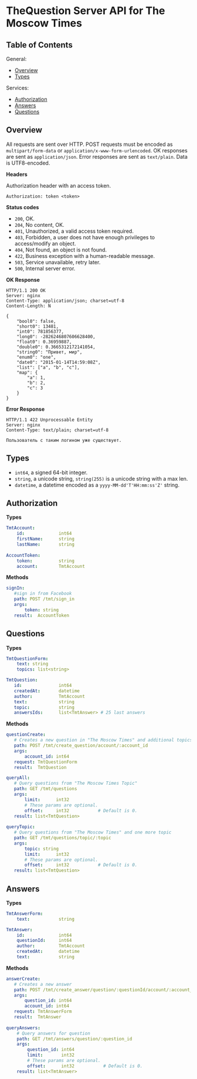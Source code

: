 TheQuestion Server API for The Moscow Times
===========================================

Table of Contents
-----------------

General:
- [Overview](#overview)
- [Types](#types)

Services:
- [Authorization](#authorization)
- [Answers](#answers)
- [Questions](#questions)


Overview
--------

All requests are sent over HTTP. POST requests must be encoded as
`multipart/form-data` or `application/x-www-form-urlencoded`.
OK responses are sent as `application/json`. Error responses are sent as `text/plain`.
Data is UTF8-encoded.


**Headers**

Authorization header with an access token.
```
Authorization: token <token>
```


**Status codes**

- `200`, OK.
- `204`, No content, OK.
- `401`, Unauthorized, a valid access token required.
- `403`, Forbidden, a user does not have enough privileges to access/modify an object.
- `404`, Not found, an object is not found.
- `422`, Business exception with a human-readable message.
- `503`, Service unavailable, retry later.
- `500`, Internal server error.


**OK Response**
```
HTTP/1.1 200 OK
Server: nginx
Content-Type: application/json; charset=utf-8
Content-Length: N

{
    "bool0": false,
    "short0": 13481,
    "int0": 781856377,
    "long0": -2826246807606628400,
    "float0": 0.36959887,
    "double0": 0.3665312172141054,
    "string0": "Привет, мир",
    "enum0": "one",
    "date0": "2015-01-14T14:59:08Z",
    "list": ["a", "b", "c"],
    "map": {
        "a": 1,
        "b": 2,
        "c": 3
    }
}
```


**Error Response**
```
HTTP/1.1 422 Unprocessable Entity
Server: nginx
Content-Type: text/plain; charset=utf-8

Пользователь с таким логином уже существует.
```


Types
-----

- `int64`, a signed 64-bit integer.
- `string`, a unicode string, `string(255)` is a unicode string with a max len.
- `datetime`, a datetime encoded as a `yyyy-MM-dd'T'HH:mm:ss'Z'` string.


Authorization
-------------
**Types**
```yaml
TmtAccount:
    id:             int64
    firstName:      string
    lastName:       string
   
AccountToken:
    token:          string
    account:        TmtAccount
```
**Methods**
```yaml
signIn:
   #sign in from Facebook
   path: POST /tmt/sign_in
   args:
       token: string
   result:  AccountToken
```


Questions
---------
**Types**
```yaml
TmtQuestionForm:
    text: string
    topics: list<string>

TmtQuestion:
   id:              int64            
   createdAt:       datetime     
   author:          TmtAccount
   text:            string           
   topic:           string           
   answersIds:      list<TmtAnswer> # 25 last answers  
```
**Methods**
```yaml
questionCreate:
   # Creates a new question in "The Moscow Times" and additional topics
   path: POST /tmt/create_question/account/:account_id
   args:
       account_id: int64
   request: TmtQuestionForm
   result:  TmtQuestion

queryAll:
   # Query questions from "The Moscow Times Topic"
   path: GET /tmt/questions
   args:
       limit:      int32
       # These params are optional.
       offset:     int32           # Default is 0.
   result: list<TmtQuestion>
   
queryTopic:
   # Query questions from "The Moscow Times" and one more topic
   path: GET /tmt/questions/topic/:topic
   args:
       topic: string
       limit:      int32          
       # These params are optional.
       offset:     int32           # Default is 0.
   result: list<TmtQuestion>    

```

Answers
-------
**Types**
```yaml
TmtAnswerForm:
    text:           string

TmtAnswer:
    id:             int64
    questionId:     int64
    author:         TmtAccount
    createdAt:      datetime
    text:           string
```
**Methods**
```yaml
answerCreate:
   # Creates a new answer
   path: POST /tmt/create_answer/question/:questionId/account/:account_id
   args:
       question_id: int64
       account_id: int64
   request: TmtAnswerForm
   result:  TmtAnswer
   
queryAnswers:
    # Query answers for question
    path: GET /tmt/answers/question/:question_id
    args: 
        question_id: int64
        limit:       int32           
        # These params are optional.
        offset:      int32           # Default is 0.
    result: list<TmtAnswer>
```
